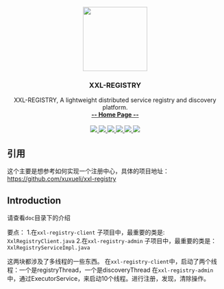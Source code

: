 <p align="center">
    <img src="https://raw.githubusercontent.com/xuxueli/xxl-job/master/doc/images/xxl-logo.jpg" width="150">
    <h3 align="center">XXL-REGISTRY</h3>
    <p align="center">
        XXL-REGISTRY, A lightweight distributed service registry and discovery platform.
        <br>
        <a href="http://www.xuxueli.com/xxl-registry/"><strong>-- Home Page --</strong></a>
        <br>
        <br>
        <a href="https://travis-ci.org/xuxueli/xxl-registry">
            <img src="https://travis-ci.org/xuxueli/xxl-registry.svg?branch=master" >
        </a>
        <a href="https://hub.docker.com/r/xuxueli/xxl-registry-admin/">
            <img src="https://img.shields.io/badge/docker-passing-brightgreen.svg" >
        </a>
        <a href="https://maven-badges.herokuapp.com/maven-central/com.xuxueli/xxl-registry/">
            <img src="https://maven-badges.herokuapp.com/maven-central/com.xuxueli/xxl-registry/badge.svg" >
        </a>
        <a href="https://github.com/xuxueli/xxl-registry/releases">
            <img src="https://img.shields.io/github/release/xuxueli/xxl-registry.svg" >
        </a>
         <a href="http://www.gnu.org/licenses/gpl-3.0.html">
            <img src="https://img.shields.io/badge/license-GPLv3-blue.svg" >
         </a>
         <a href="http://www.xuxueli.com/page/donate.html">
            <img src="https://img.shields.io/badge/%24-donate-ff69b4.svg?style=flat-square" >
         </a>
    </p>    
</p>

## 引用
这个主要是想参考如何实现一个注册中心，具体的项目地址：https://github.com/xuxueli/xxl-registry

## Introduction

请查看`doc`目录下的介绍

要点：
1.在`xxl-registry-client` 子项目中，最重要的类是: `XxlRegistryClient.java`
2.在`xxl-registry-admin` 子项目中，最重要的类是：`XxlRegistryServiceImpl.java`

这两块都涉及了多线程的一些东西。
在`xxl-registry-client`中，启动了两个线程：一个是registryThread，一个是discoveryThread
在`xxl-registry-admin`中，通过ExecutorService，来启动10个线程。进行注册，发现，清除操作。